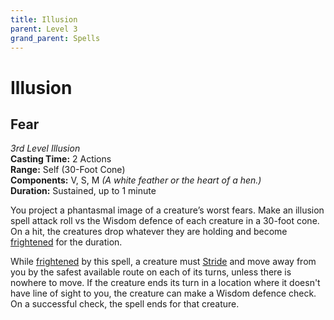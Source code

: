 ```yaml
---
title: Illusion
parent: Level 3
grand_parent: Spells
---
```


# Illusion

## Fear
*3rd Level Illusion*<br>
**Casting Time:** 2 Actions<br>
**Range:** Self (30-Foot Cone)<br>
**Components:** V, S, M *(A white feather or the heart of a hen.)*<br>
**Duration:** Sustained, up to 1 minute

You project a phantasmal image of a creature’s worst fears. Make an illusion spell attack roll vs the Wisdom defence of each creature in a 30-foot cone. On a hit, the creatures drop whatever they are holding and become [frightened](https://stormchaserroleplaying.com/stormchaserRPG/Conditions/Frightened/) for the duration.

While [frightened](https://stormchaserroleplaying.com/stormchaserRPG/Conditions/Frightened/) by this spell, a creature must [Stride](https://stormchaserroleplaying.com/stormchaserRPG/Combat/Moves/Stride/) and move away from you by the safest available route on each of its turns, unless there is nowhere to move. If the creature ends its turn in a location where it doesn't have line of sight to you, the creature can make a Wisdom defence check. On a successful check, the spell ends for that creature.
